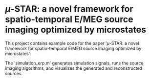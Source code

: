 # $\mu$-STAR: a novel framework for spatio-temporal E/MEG source imaging optimized by microstates

This project contains example code for the paper '$\mu$-STAR: a novel framework for spatio-temporal E/MEG source imaging optimized by microstates'.

The 'simulation_erp.m' generates simulation signals, runs the source imaging algorithms, and visualizes the generated and reconstructed sources. 
